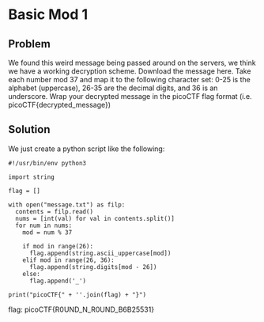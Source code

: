 # Basic Mod 1

## Problem

We found this weird message being passed around on the servers, we think we have a working decryption scheme. Download the message here. Take each number mod 37 and map it to the following character set: 0-25 is the alphabet (uppercase), 26-35 are the decimal digits, and 36 is an underscore. Wrap your decrypted message in the picoCTF flag format (i.e. picoCTF{decrypted_message})

## Solution

We just create a python script like the following:

```
#!/usr/bin/env python3

import string

flag = []

with open("message.txt") as filp:
  contents = filp.read()
  nums = [int(val) for val in contents.split()]
  for num in nums:
    mod = num % 37
    
    if mod in range(26):
      flag.append(string.ascii_uppercase[mod])
    elif mod in range(26, 36):
      flag.append(string.digits[mod - 26])
    else:
      flag.append('_')

print("picoCTF{" + ''.join(flag) + "}")
```

flag: picoCTF{R0UND_N_R0UND_B6B25531}